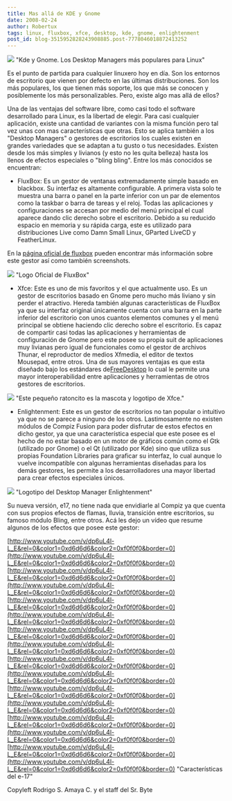 ```yaml
---
title: Mas allá de KDE y Gnome
date: 2008-02-24
author: Robertux
tags: linux, fluxbox, xfce, desktop, kde, gnome, enlightenment
post_id: blog-3515952828243908885.post-7778046018872413252
---
```


[![](http://bp0.blogger.com/_jH77WNrMVRA/R8Ee2Hl5lrI/AAAAAAAAAj8/-1xpd6M6vwk/s320/tuxkdegnome.jpg)](http://bp0.blogger.com/_jH77WNrMVRA/R8Ee2Hl5lrI/AAAAAAAAAj8/-1xpd6M6vwk/s1600-h/tuxkdegnome.jpg)
"Kde y Gnome. Los Desktop
Managers más populares para Linux"

Es el punto de partida para cualquier linuxero hoy en día. Son los entornos de escritorio que vienen por defecto en las últimas distribuciones. Son los más populares, los que tienen más soporte, los que más se conocen y posiblemente los más personalizables. Pero, existe algo mas allá de ellos?

Una de las ventajas del software libre, como casi todo el software desarrollado para Linux, es la libertad de elegir. Para casi cualquier aplicación, existe una cantidad de variantes con la misma función pero tal vez unas con mas características que otras. Esto se aplica también a los "Desktop Managers" o gestores de escritorios los cuales existen en grandes variedades que se adaptan a tu gusto o tus necesidades. Existen desde los más simples y livianos (y esto no les quita belleza) hasta los llenos de efectos especiales o "bling bling". Entre los más conocidos se encuentran:

- FluxBox: Es un gestor de ventanas extremadamente simple basado en blackbox. Su interfaz es altamente configurable. A primera vista solo te muestra una barra o panel en la parte inferior con un par de elementos como la taskbar o barra de tareas y el reloj. Todas las aplicaciones y configuraciones se accesan por medio del menú principal el cual aparece dando clic derecho sobre el escritorio.
Debido a su reducido espacio en memoria y su rápida carga, este es utilizado para distribuciones Live como Damn Small Linux, GParted LiveCD y FeatherLinux.

En la [página oficial de fluxbox](http://fluxbox.sourceforge.net/) pueden encontrar más información sobre este gestor así como también screenshots.

[![](http://bp1.blogger.com/_jH77WNrMVRA/R8EjZXl5lsI/AAAAAAAAAkE/W3iLsCmn1Us/s320/20060809111122%21Fluxbox-logo.png)](http://bp1.blogger.com/_jH77WNrMVRA/R8EjZXl5lsI/AAAAAAAAAkE/W3iLsCmn1Us/s1600-h/20060809111122%21Fluxbox-logo.png)
"Logo Oficial de
FluxBox"

- Xfce: Este es uno de mis favoritos y el que actualmente uso. Es un gestor de escritorios basado en Gnome pero mucho más liviano y sin perder el atractivo. Hereda también algunas características de FluxBox ya que su interfaz original únicamente cuenta con una barra en la parte inferior del escritorio con unos cuantos elementos comunes y el menú principal se obtiene haciendo clic derecho sobre el escritorio.
Es capaz de compartir casi todas las aplicaciones y herramientas de configuración de Gnome pero este posee su propia suit de aplicaciones muy livianas pero igual de funcionales como el gestor de archivos Thunar, el reproductor de medios Xfmedia, el editor de textos Mousepad, entre otros. Una de sus mayores ventajas es que esta diseñado bajo los estándares de[FreeDesktop](http://www.freedesktop.org/wiki/) lo cual le permite una mayor interoperabilidad entre aplicaciones y herramientas de otros gestores de escritorios.

[![](http://bp0.blogger.com/_jH77WNrMVRA/R8Em1Hl5ltI/AAAAAAAAAkM/2FZhUdkaPxc/s320/xfce4logo-scaled.png)](http://bp0.blogger.com/_jH77WNrMVRA/R8Em1Hl5ltI/AAAAAAAAAkM/2FZhUdkaPxc/s1600-h/xfce4logo-scaled.png)
"Este pequeño ratoncito es
la mascota y logotipo de Xfce."

- Enlightenment: Este es un gestor de escritorios no tan popular o intuitivo ya que no se parece a ninguno de los otros. Lastimosamente no existen módulos de Compiz Fusion para poder disfrutar de estos efectos en dicho gestor, ya que una característica especial que este posee es el hecho de no estar basado en un motor de gráficos común como el Gtk (utilizado por Gnome) o el Qt (utilizado por Kde) sino que utiliza sus propias Foundation Libraries para graficar su interfaz, lo cual aunque lo vuelve incompatible con algunas herramientas diseñadas para los demás gestores, les permite a los desarrolladores una mayor libertad para crear efectos especiales únicos.

[![](http://bp0.blogger.com/_jH77WNrMVRA/R8EwWHl5lvI/AAAAAAAAAkc/Ugtl2yBRx2w/s320/logo-e_3d_bitmap.png)](http://bp0.blogger.com/_jH77WNrMVRA/R8EwWHl5lvI/AAAAAAAAAkc/Ugtl2yBRx2w/s1600-h/logo-e_3d_bitmap.png)
"Logotipo del Desktop Manager Enlightenment"

Su nueva versión, e17, no tiene nada que envidiarle al Compiz ya que cuenta con sus propios efectos de flamas, lluvia, transición entre escritorios, su famoso módulo Bling, entre otros. Acá les dejo un vídeo que resume algunos de los efectos que posee este gestor:

[http://www.youtube.com/v/dp6uL4l-L_E&rel=0&color1=0xd6d6d6&color2=0xf0f0f0&border=0](http://www.youtube.com/v/dp6uL4l-L_E&rel=0&color1=0xd6d6d6&color2=0xf0f0f0&border=0) [http://www.youtube.com/v/dp6uL4l-L_E&rel=0&color1=0xd6d6d6&color2=0xf0f0f0&border=0](http://www.youtube.com/v/dp6uL4l-L_E&rel=0&color1=0xd6d6d6&color2=0xf0f0f0&border=0) [http://www.youtube.com/v/dp6uL4l-L_E&rel=0&color1=0xd6d6d6&color2=0xf0f0f0&border=0](http://www.youtube.com/v/dp6uL4l-L_E&rel=0&color1=0xd6d6d6&color2=0xf0f0f0&border=0) [http://www.youtube.com/v/dp6uL4l-L_E&rel=0&color1=0xd6d6d6&color2=0xf0f0f0&border=0](http://www.youtube.com/v/dp6uL4l-L_E&rel=0&color1=0xd6d6d6&color2=0xf0f0f0&border=0) [http://www.youtube.com/v/dp6uL4l-L_E&rel=0&color1=0xd6d6d6&color2=0xf0f0f0&border=0](http://www.youtube.com/v/dp6uL4l-L_E&rel=0&color1=0xd6d6d6&color2=0xf0f0f0&border=0) [http://www.youtube.com/v/dp6uL4l-L_E&rel=0&color1=0xd6d6d6&color2=0xf0f0f0&border=0](http://www.youtube.com/v/dp6uL4l-L_E&rel=0&color1=0xd6d6d6&color2=0xf0f0f0&border=0) [http://www.youtube.com/v/dp6uL4l-L_E&rel=0&color1=0xd6d6d6&color2=0xf0f0f0&border=0](http://www.youtube.com/v/dp6uL4l-L_E&rel=0&color1=0xd6d6d6&color2=0xf0f0f0&border=0) [http://www.youtube.com/v/dp6uL4l-L_E&rel=0&color1=0xd6d6d6&color2=0xf0f0f0&border=0](http://www.youtube.com/v/dp6uL4l-L_E&rel=0&color1=0xd6d6d6&color2=0xf0f0f0&border=0)
"Características del e-17"

Copyleft Rodrigo S. Amaya C. y el staff del Sr. Byte